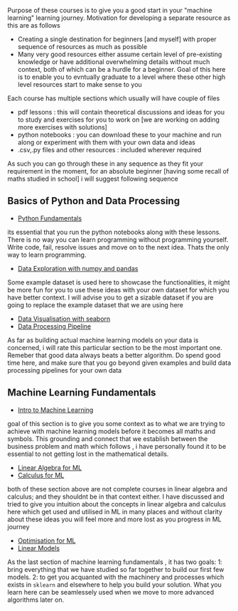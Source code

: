 Purpose of these courses is to give you a good start in your "machine learning" learning journey. Motivation for developing a separate resource as this are as follows 

* Creating a single destination for beginners [and myself] with proper sequence of resources as much as possible 
* Many very good resources either assume certain level of pre-existing knowledge or have additional overwhelming details without much context, both of which can be a hurdle for a beginner. Goal of this here is to enable you to evntually graduate to a level where these other high level resources start to make sense to you

Each course has multiple sections which usually will have couple of files 

* pdf lessons : this will contain theoretical discussions and ideas for you to study and exercises for you to work on [we are working on adding more exercises with solutions]
* python notebooks : you can download these to your machine and run along or experiment with them with your own data and ideas
* .csv,.py files and other resources : included wherever required

As such you can go through these in any sequence as they fit your requirement in the moment, for an absolute beginner [having some recall of maths studied in school] i will suggest following sequence 

## Basics of Python and Data Processing 

* [Python Fundamentals](https://github.com/lalitsachan/text-courses/tree/main/0.Basics%20of%20Python%20and%20Data%20Processing/0.%20Python%20Programming)

its essential that you run the python notebooks along with these lessons. There is no way you can learn programming without programming yourself. Write code, fail, resolve issues and move on to the next idea. Thats the only way to learn programming. 
* [Data Exploration with numpy and pandas](https://github.com/lalitsachan/text-courses/tree/main/0.Basics%20of%20Python%20and%20Data%20Processing/1.Numpy%20and%20Pandas)

Some example dataset is used here to showcase the functionalities, it might be more fun for you to use these ideas with your own dataset for which you have better context. I will advise you to get a sizable dataset if you are going to replace the example dataset that we are using here
* [Data Visualisation with seaborn](https://github.com/lalitsachan/text-courses/tree/main/0.Basics%20of%20Python%20and%20Data%20Processing/2.%20Data%20Visualisation%20With%20Seaborn)
* [Data Processing Pipeline](https://github.com/lalitsachan/text-courses/tree/main/0.Basics%20of%20Python%20and%20Data%20Processing/3.%20Data%20Processing%20Pipelines%20with%20sklearn)

As far as building actual machine learning models on your data is concerned, i will rate this particular section to be the most important one. Remeber that good data always beats a better algorithm. Do spend good time here, and make sure that you go beyond given examples and build data processing pipelines for your own data

## Machine Learning Fundamentals

* [Intro to Machine Learning](https://github.com/lalitsachan/text-courses/tree/main/1.Machine%20Learning%20Fundamentals/0.%20Introduction%20to%20Machine%20Learning)

goal of this section is to give you some context as to what we are trying to achieve with machine learning models before it becomes all maths and symbols. This grounding and connect that we establish between the business problem and math which follows , i have personally found it to be essential to not getting lost in the mathematical details.
* [Linear Algebra for ML](https://github.com/lalitsachan/text-courses/tree/main/1.Machine%20Learning%20Fundamentals/1.%20Linear%20Algebra)
* [Calculus for ML](https://github.com/lalitsachan/text-courses/tree/main/1.Machine%20Learning%20Fundamentals/2.%20Calculus)

both of these section above are not complete courses in linear algebra and calculus; and they shouldnt be in that context either. I have discussed and tried to give you intuition about the concepts in linear algebra and calculus here which get used and utilised in ML in many places and without clarity about these ideas you will feel more and more lost as you progress in ML journey
* [Optimisation for ML](https://github.com/lalitsachan/text-courses/tree/main/1.Machine%20Learning%20Fundamentals/3.%20Optimisers%20for%20ML)
* [Linear Models](https://github.com/lalitsachan/text-courses/tree/main/1.Machine%20Learning%20Fundamentals/4.%20Linear%20Models)

As the last section of machine learning fundamentals , it has two goals: 1: bring everything that we have studied so far together to build our first few models. 2: to get you acquanted with the machinery and processes which exists in `sklearn` and elsewhere to help you build your solution. What you learn here can be seamlessely used when we move to more advanced algorithms later on.



